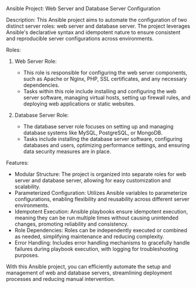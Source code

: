  Ansible Project: Web Server and Database Server Configuration

Description:
This Ansible project aims to automate the configuration of two distinct server roles: web server and database server. The project leverages Ansible's declarative syntax and idempotent nature to ensure consistent and reproducible server configurations across environments.

Roles:
1. Web Server Role:
   - This role is responsible for configuring the web server components, such as Apache or Nginx, PHP, SSL certificates, and any necessary dependencies.
   - Tasks within this role include installing and configuring the web server software, managing virtual hosts, setting up firewall rules, and deploying web applications or static websites.

2. Database Server Role:
   - The database server role focuses on setting up and managing database systems like MySQL, PostgreSQL, or MongoDB.
   - Tasks include installing the database server software, configuring databases and users, optimizing performance settings, and ensuring data security measures are in place.

Features:
- Modular Structure: The project is organized into separate roles for web server and database server, allowing for easy customization and scalability.
- Parameterized Configuration: Utilizes Ansible variables to parameterize configurations, enabling flexibility and reusability across different server environments.
- Idempotent Execution: Ansible playbooks ensure idempotent execution, meaning they can be run multiple times without causing unintended changes, promoting reliability and consistency.
- Role Dependencies: Roles can be independently executed or combined as needed, simplifying maintenance and reducing complexity.
- Error Handling: Includes error handling mechanisms to gracefully handle failures during playbook execution, with logging for troubleshooting purposes.

With this Ansible project, you can efficiently automate the setup and management of web and database servers, streamlining deployment processes and reducing manual intervention.
